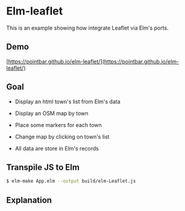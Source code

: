 # Elm-leaflet
This is an example showing how integrate Leaflet via Elm's ports.

## Demo

[https://pointbar.github.io/elm-leaflet/](https://pointbar.github.io/elm-leaflet/)

## Goal
- Display an html town's list from Elm's data
- Display an OSM map by town
- Place some markers for each town
- Change map by clicking on town's list

- All data are store in Elm's records


## Transpile JS to Elm

```bash
$ elm-make App.elm --output build/elm-Leaflet.js
```

## Explanation